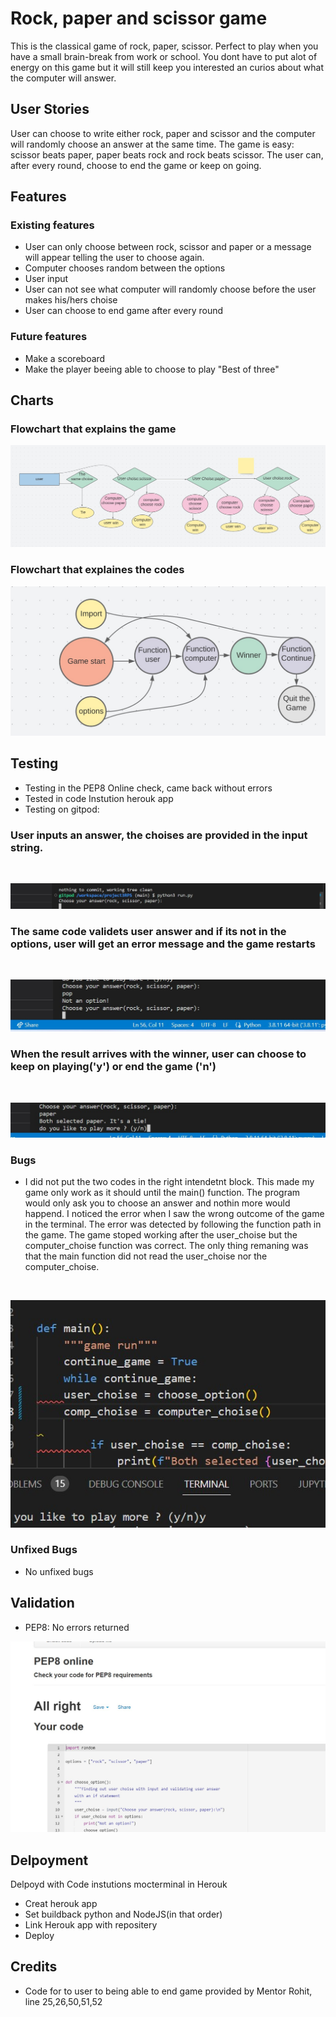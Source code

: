 # Rock, paper and scissor game
This is the classical game of rock, paper, scissor. Perfect to play when you have a small brain-break from work or school. You dont have to put alot of energy on this game but it will still keep you interested an curios about what the computer will answer.

## User Stories
User can choose to write either rock, paper and scissor and the computer will randomly choose an answer at the same time. The game is easy: scissor beats paper, paper beats rock and rock beats scissor. The user can, after every round, choose to end the game or keep on going.


## Features

### Existing features
* User can only choose between rock, scissor and paper or a message will appear telling the user to choose again.
* Computer chooses random between the options
* User input
* User can not see what computer will randomly choose before the user makes his/hers choise
* User can choose to end game after every round

### Future features
* Make a scoreboard 
* Make the player beeing able to choose to play "Best of three"



## Charts
### Flowchart that explains the game
![bild](assets/images/flowchartgame.jpg)
### Flowchart that explaines the codes
![bild](/assets/images/chartcodeworks.jpg)


## Testing
* Testing in the PEP8 Online check, came back without errors
* Tested in code Instution herouk app
* Testing on gitpod:
### User inputs an answer, the choises are provided in the input string.
<br>

![bild](assets/images/gamestartp3.jpg)
<br>

### The same code validets user answer and if its not in the options, user will get an error message and the game restarts
<br>

![bild](assets/images/gamewronginputp3.jpg)
<br>

### When the result arrives with the winner, user can choose to keep on playing('y') or end the game ('n')
<br>

![bild](/assets/images/gameanswerp3.jpg)


### Bugs
* I did not put the two codes in the right intendetnt block. This made my game only work as it should until the main() function. The program would only ask you to choose an answer and nothin more would happend. I noticed the error when I saw the wrong outcome of the game in the terminal. The error was detected by following the function path in the game. The game stoped working after the user_choise but the computer_choise function was correct. The only thing remaning was that the main function did not read the user_choise nor the computer_choise.
<br>

![bild](assets/images/bugp3.jpg)

### Unfixed Bugs
* No unfixed bugs

## Validation
* PEP8: No errors returned

![bild](assets/images/pep8checkp3.jpg)

## Delpoyment
Delpoyd with Code instutions mocterminal in Herouk
* Creat herouk app
* Set buildback python and NodeJS(in that order)
* Link Herouk app with repositery
* Deploy

## Credits
* Code for to user to being able to end game provided by Mentor Rohit, line 25,26,50,51,52
